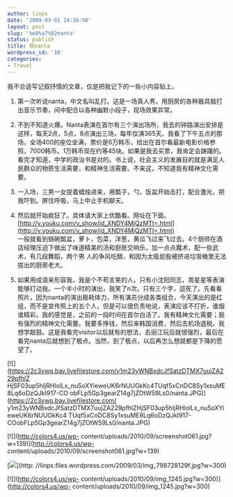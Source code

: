 ```yaml
---
author: linpx
date: '2009-03-01 14:36:56'
layout: post
slug: '%e8%a7%82nanta'
status: publish
title: 观nanta
wordpress_id: '10'
categories:
- Travel
---
```


我不合适写记叙抒情的文章，仅是把我记下的一些小内容贴上。

  1. 第一次听说nanta，中文名叫乱打。这是一场真人秀，用厨房的各种器具敲打出音乐节奏，间中配合以各种幽默小段子，现场效果异常。 

  2. 不到不知道火爆。Nanta表演在首尔有三个演出场所，我去的钟路演出安排是这样，每天2点，5点，8点演出三场，每年仅演365天。我看了下午五点的那场，全场400的座位坐满，票价是6万韩币，给出在首尔看最新电影价格参照，7000韩币。1万韩币现在约等45块。如果是我去买票，我肯定会踌躇的。看完才知道，中学的政治书是对的。书上说，社会主义的发展目的就是满足人民群众的物质生活需要，和精神生活需要。不来这，不知道我有精神文化需要。 

  3. 一入场，三男一女提着蜡烛进来，用瓢子，勺，饭盆开始击打，配合激光，把我吓到。屏住呼吸，马上中止手机聊天。 

  4. 然后就开始疯狂了。具体请大家上优酷看。网址在下面。[http://v.youku.com/v_show/id_XNDY4MjQzMTI=.html](http://v.youku.com/v_show/id_XNDY4MjQzMTI=.html)  
一般就看到锅碗瓢盆，萝卜，包菜，洋葱，黄瓜飞过来飞过去。4个厨师在酒店经理压迫下做出了味道精美的汤和厨房交响乐，加一点点魔术，配一些武术，有几段舞蹈，两个男
人的争风吃醋，和因为太瘦屁股被挤进垃圾桶里无法拔出的厨房老大。

  5. 如果用成语来形容我，我是个不苟言笑的人，只有小沈阳同志，周星星等表演能够打动我。一个半小时的演出，我笑了n次。只有三个字，逗死了。先看看照片，因为nanta的演出极耗体力，所有演员分成各类组合，今天演出的是红组，而不是宣传照上的五个人，但是可以很负责地说，表演应该不打折，谁烟谁精彩。我的感觉是，之前的一段时间在首尔白活了。我有精神文化需要；我有强烈的精神文化需要。我要多挣钱，然后来韩国消费，然后去机场退税。我想学敲鼓。这是我看完visitor以后就有的想法，去丽江玩后就很强烈，最后在看完nanta后就想到了极点。当然，到了极点，以后再怎么想就都是下降的愿望了。 


  
[![](https://2c3ywq.bay.livefilestore.com/y1m23yWNBxdcJfSatzDTMX7uujZA229pfhlZ
HjSF03up5hIjRHlolLx_nu5oXYieweUK6rNUUGkKc4TUqf5xCnDC8Sy1xsuME8Lq6oDzQJkI917-CO
obFLp5Gp3gearZ14g7jZOtW59Ls0/nanta.JPG)](https://2c3ywq.bay.livefilestore.com/
y1m23yWNBxdcJfSatzDTMX7uujZA229pfhlZHjSF03up5hIjRHlolLx_nu5oXYieweUK6rNUUGkKc4
TUqf5xCnDC8Sy1xsuME8Lq6oDzQJkI917-COobFLp5Gp3gearZ14g7jZOtW59Ls0/nanta.JPG)

[![](http://colors4.us/wp-
content/uploads/2010/09/screenshot061.jpg?w=139)](http://colors4.us/wp-
content/uploads/2010/09/screenshot061.jpg?w=139)

[![](http://linpx.files.wordpress.com/2009/03/img_798728129f.jpg?w=300)](http:
//linpx.files.wordpress.com/2009/03/img_798728129f.jpg?w=300)

  
[![](http://colors4.us/wp-
content/uploads/2010/09/img_1245.jpg?w=300)](http://colors4.us/wp-
content/uploads/2010/09/img_1245.jpg?w=300)

